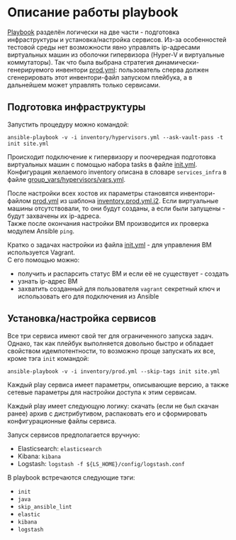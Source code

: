 # Описание работы playbook

[Playbook](site.yml) разделён логически на две части - подготовка инфраструктуры и установка/настройка сервисов. Из-за особенностей тестовой среды нет возможности явно управлять ip-адресами виртуальных машин из оболочки гипервизора (Hyper-V и виртуальные коммутаторы). Так что была выбрана стратегия динамически-генерируемого инвентори [prod.yml](inventory/prod.yml): пользователь сперва должен сгенерировать этот инвентори-файл запуском плейбука, а в дальнейшем может управлять только сервисами.

## Подготовка инфраструктуры

Запустить процедуру можно командой:

```
ansible-playbook -v -i inventory/hypervisors.yml --ask-vault-pass -t init site.yml
```

Происходит подключение к гипервизору и поочередная подготовка виртуальных машин с помощью набора tasks в файле [init.yml](init.yml). Конфигурация желаемого inventory описана в словаре `services_infra` в файле [group_vars/hypervisors/vars.yml](group_vars/hypervisors/vars.yml).

После настройки всех хостов их параметры становятся инвентори-файлом [prod.yml](inventory/prod.yml) из шаблона [inventory.prod.yml.j2](templates/inventory.prod.yml.j2). Если виртуальные машины отсутствовали, то они будут созданы, а если были запущены - будут захвачены их ip-адреса.  
Также после окончания настройки ВМ производится их проверка модулем Ansible `ping`.

Кратко о задачах настройки из файла [init.yml](init.yml) - для управления ВМ используется Vagrant.  
С его помощью можно:
- получить и распарсить статус ВМ и если её не существует - создать
- узнать ip-адрес ВМ
- захватить созданный для пользователя `vagrant` секретный ключ и использовать его для подключения из Ansible

## Установка/настройка сервисов

Все три сервиса имеют свой тег для ограниченного запуска задач. Однако, так как плейбук выполняется довольно быстро и обладает свойством идемпотентности, то возможно проще запускать их все, кроме тэга `init` командой:

```
ansible-playbook -v -i inventory/prod.yml --skip-tags init site.yml
```

Каждый play сервиса имеет параметры, описывающие версию, а также сетевые параметры для настройки доступа к этим сервисам.

Каждый play имеет следующую логику: скачать (если не был скачан ранее) архив с дистрибутивом, распаковать его и сформировать конфигурационные файлы сервиса.

Запуск сервисов предполагается вручную:

- Elasticsearch: `elasticsearch`
- Kibana: `kibana`
- Logstash: `logstash -f ${LS_HOME}/config/logstash.conf`

В playbook встречаются следующие тэги:

- `init`
- `java`
- `skip_ansible_lint`
- `elastic`
- `kibana`
- `logstash`
